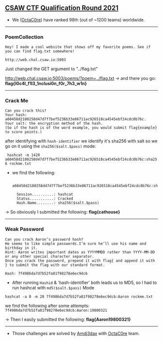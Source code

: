 ## [CSAW CTF Qualification Round 2021](https://ctftime.org/event/1315)
- We ([OctaC0re](https://ctftime.org/team/141485)) have ranked 98th (out of ~1200 teams) worldwide.
---
### PoemCollection
    Hey! I made a cool website that shows off my favorite poems. See if you can find flag.txt somewhere!

    http://web.chal.csaw.io:5003

Just changed the GET argument to "../flag.txt"

http://web.chal.csaw.io:5003/poems/?poem=../flag.txt
-> and there you go:
**flag{l0c4l_f1l3_1nclusi0n_f0r_7h3_w1n}**

---
### Crack Me
    Can you crack this?
    Your hash: a60458d2180258d47d7f7bef5236b33e86711ac926518ca4545ebf24cdc0b76c.
    Your salt: the encryption method of the hash.
    (So if the hash is of the word example, you would submit flag{example} to score points.)
    
after identifying with `hash-identifier` we identify it's sha256 with salt so we go on it using the `sha256($salt.$pass)` mode:

` hashcat -m 1420 a60458d2180258d47d7f7bef5236b33e86711ac926518ca4545ebf24cdc0b76c:sha256 rockme.txt`
- we find the following:


        a60458d2180258d47d7f7bef5236b33e86711ac926518ca4545ebf24cdc0b76c:sha256:cathouse

        Session..........: hashcat
        Status...........: Cracked
        Hash.Name........: sha256($salt.$pass)
    
-> So obviously I submitted the following:
**flag{cathouse}**   

---
### Weak Password
    Can you crack Aaron’s password hash?
    He seems to like simple passwords.I’m sure he’ll use his name and birthday in it.
    Hint: Aaron writes important dates as YYYYMMDD rather than YYYY-MM-DD or any other special character separator.
    Once you crack the password, prepend it with flag{ and append it with } to submit the flag with our standard format.
    
    Hash: 7f4986da7d7b52fa81f98278e6ec9dcb

- After running `Hashid` & 'hash-identifier' both leads us to MD5,
so I had to run hashcat with `md5($salt.$pass)` Mode

`hashcat -a 0 -m 20 7f4986da7d7b52fa81f98278e6ec9dcb:Aaron rockme.txt`

we find the following after some attempts: `7f4986da7d7b52fa81f98278e6ec9dcb:Aaron:19800321`

-> Then I easily submitted the following:
**flag{Aaron19800321}**

---
- Those challenges are solved by [Amdj3dax](https://github.com/amdjedbens)  with [OctaC0re](https://ctftime.org/team/141485) team.

